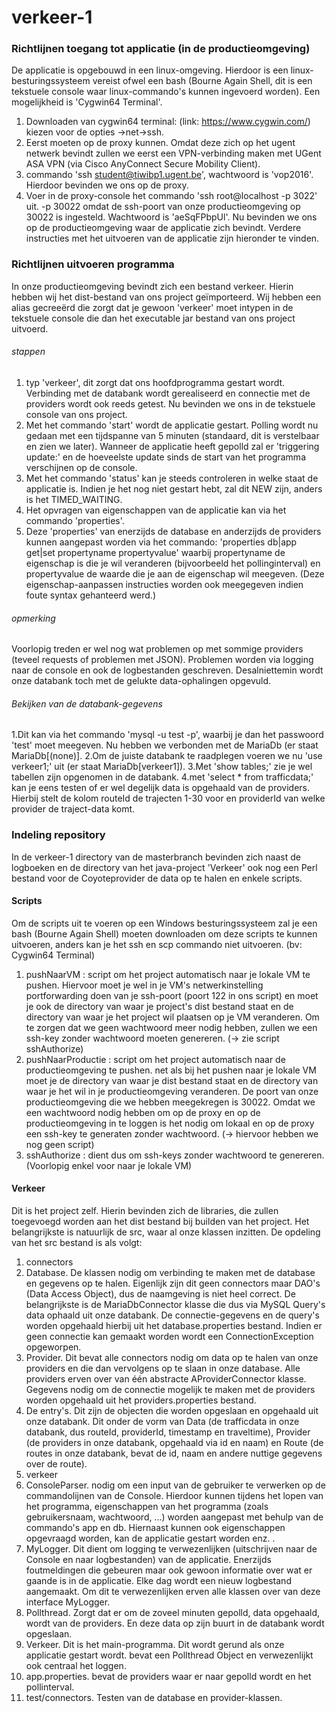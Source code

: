 # verkeer-1
### Richtlijnen toegang tot applicatie (in de productieomgeving)
De applicatie is opgebouwd in een linux-omgeving. Hierdoor is een linux-besturingssysteem vereist ofwel
een bash (Bourne Again Shell, dit is een tekstuele console waar linux-commando's kunnen ingevoerd worden).
Een mogelijkheid is 'Cygwin64 Terminal'.
 1. Downloaden van cygwin64 terminal: (link: https://www.cygwin.com/) kiezen voor de opties ->net->ssh.
 2. Eerst moeten op de proxy kunnen. Omdat deze zich op het ugent netwerk bevindt zullen we eerst een VPN-verbinding maken met UGent ASA VPN (via Cisco AnyConnect Secure Mobility Client).
 3. commando 'ssh student@tiwibp1.ugent.be', wachtwoord is 'vop2016'. Hierdoor bevinden we ons op de proxy.
 4. Voer in de proxy-console het commando 'ssh root@localhost -p 3022' uit. -p 30022 omdat de ssh-poort van onze productieomgeving op 30022 is ingesteld. Wachtwoord is 'aeSqFPbpUl'.
Nu bevinden we ons op de productieomgeving waar de applicatie zich bevindt. Verdere instructies met het uitvoeren van de applicatie zijn hieronder te vinden.

### Richtlijnen uitvoeren programma
In onze productieomgeving bevindt zich een bestand verkeer. Hierin hebben wij het dist-bestand van ons project geïmporteerd. Wij hebben een alias gecreeërd die zorgt dat je gewoon 'verkeer' moet intypen in de tekstuele console
die dan het executable jar bestand van ons project uitvoerd.

###### stappen
 1. typ 'verkeer', dit zorgt dat ons hoofdprogramma gestart wordt. Verbinding met de databank wordt gerealiseerd en connectie met de providers wordt ook reeds getest. Nu bevinden we ons in de tekstuele console van ons project.
 2. Met het commando 'start' wordt de applicatie gestart. Polling wordt nu gedaan met een tijdspanne van 5 minuten (standaard, dit is verstelbaar en zien we later). Wanneer de applicatie heeft gepolld zal er 'triggering update:' en de hoeveelste update sinds de start van het programma verschijnen op de console.
 3. Met het commando 'status' kan je steeds controleren in welke staat de applicatie is.
 Indien je het nog niet gestart hebt, zal dit NEW zijn, anders is het TIMED_WAITING.
 4. Het opvragen van eigenschappen van de applicatie kan via het commando 'properties'.
 5. Deze 'properties' van enerzijds de database en anderzijds de providers kunnen aangepast worden via het commando:
'properties db|app get|set propertyname propertyvalue' waarbij propertyname de eigenschap is die je wil veranderen (bijvoorbeeld het pollinginterval) en propertyvalue de waarde die je aan de eigenschap wil meegeven.
(Deze eigenschap-aanpassen instructies worden ook meegegeven indien foute syntax gehanteerd werd.)

###### opmerking
Voorlopig treden er wel nog wat problemen op met sommige providers (teveel requests of problemen met JSON).
Problemen worden via logging naar de console en ook de logbestanden geschreven. 
Desalniettemin wordt onze databank toch met de gelukte data-ophalingen opgevuld.

###### Bekijken van de databank-gegevens 
 1.Dit kan via het commando 'mysql -u test -p', waarbij je dan het passwoord 'test' moet meegeven.
Nu hebben we verbonden met de MariaDb (er staat MariaDb[(none)].
 2.Om de juiste databank te raadplegen voeren we nu 'use verkeer1;' uit (er staat MariaDb[verkeer1]).
 3.Met 'show tables;' zie je wel tabellen zijn opgenomen in de databank.
 4.met 'select * from trafficdata;' kan je eens testen of er wel degelijk data is opgehaald van de providers.
 Hierbij stelt de kolom routeId de trajecten 1-30 voor en providerId van welke provider de traject-data komt.

### Indeling repository 
In de verkeer-1 directory van de masterbranch bevinden zich naast de logboeken en de directory van het java-project 'Verkeer'
ook nog een Perl bestand voor de Coyoteprovider de data op te halen en enkele scripts.

#### Scripts
Om de scripts uit te voeren op een Windows besturingssysteem zal je een bash (Bourne Again Shell) moeten downloaden 
om deze scripts te kunnen uitvoeren, anders kan je het ssh en scp commando niet uitvoeren. (bv: Cygwin64 Terminal)
 1. pushNaarVM : script om het project automatisch naar je lokale VM te pushen.
Hiervoor moet je wel in je VM's netwerkinstelling portforwarding doen van je ssh-poort (poort 122 in ons script) en
moet je ook de directory van waar je project's dist bestand staat en de directory van waar je het project wil 
plaatsen op je VM veranderen.
Om te zorgen dat we geen wachtwoord meer nodig hebben, zullen we een ssh-key zonder wachtwoord moeten genereren. (-> zie script sshAuthorize)
 2. pushNaarProductie : script om het project automatisch naar de productieomgeving te pushen.
net als bij het pushen naar je lokale VM moet je de directory van waar je dist bestand staat en de directory
van waar je het wil in je productieomgeving veranderen.
De poort van onze productieomgeving die we hebben meegekregen is 30022.
Omdat we een wachtwoord nodig hebben om op de proxy en op de productieomgeving in te loggen is het nodig om lokaal en 
op de proxy een ssh-key te generaten zonder wachtwoord. (-> hiervoor hebben we nog geen script) 
 3. sshAuthorize : dient dus om ssh-keys zonder wachtwoord te genereren. (Voorlopig enkel voor naar je lokale VM)

#### Verkeer 
Dit is het project zelf. 
Hierin bevinden zich de libraries, die zullen toegevoegd worden aan het dist bestand bij builden van het project.
Het belangrijkste is natuurlijk de src, waar al onze klassen inzitten.
De opdeling van het src bestand is als volgt:
 1. connectors
  1. Database. De klassen nodig om verbinding te maken met de database en gegevens op te halen.
  Eigenlijk zijn dit geen connectors maar DAO's (Data Access Object), dus de naamgeving is niet heel correct.
  De belangrijkste is de MariaDbConnector klasse die dus via MySQL Query's data ophaald uit onze databank.
  De connectie-gegevens en de query's worden opgehaald hierbij uit het database.properties bestand.
  Indien er geen connectie kan gemaakt worden wordt een ConnectionException opgeworpen.
  2. Provider. Dit bevat alle connectors nodig om data op te halen van onze providers en die dan vervolgens
  op te slaan in onze database.
  Alle providers erven over van één abstracte AProviderConnector klasse.
  Gegevens nodig om de connectie mogelijk te maken met de providers worden opgehaald uit het providers.properties bestand.
  3. De entry's. Dit zijn de objecten die worden opgeslaan en opgehaald uit onze databank.
  Dit onder de vorm van Data (de trafficdata in onze databank, dus routeId, providerId, timestamp en traveltime),
  Provider (de providers in onze databank, opgehaald via id en naam)  en Route (de routes in onze databank, bevat de id, 
  naam en andere nuttige gegevens over de route).
 2. verkeer 
  1. ConsoleParser. nodig om een input van de gebruiker te verwerken op de commandolijnen van de Console.
  Hierdoor kunnen tijdens het lopen van het programma, eigenschappen van het programma 
  (zoals gebruikersnaam, wachtwoord, ...) worden aangepast met behulp van de commando's app en db.
  Hiernaast kunnen ook eigenschappen opgevraagd worden, kan de applicatie gestart worden enz. .
  2. MyLogger. Dit dient om logging te verwezenlijken (uitschrijven naar de Console en naar logbestanden) van de
  applicatie. Enerzijds foutmeldingen die gebeuren maar ook gewoon informatie over wat er gaande is in de applicatie.
  Elke dag wordt een nieuw logbestand aangemaakt. Om dit te verwezenlijken erven alle klassen over 
  van deze interface MyLogger.
  3. Pollthread. Zorgt dat er om de zoveel minuten gepolld, data opgehaald, wordt van de providers. 
  En deze data op zijn buurt in de databank wordt opgeslaan.
  4. Verkeer. Dit is het main-programma. Dit wordt gerund als onze applicatie gestart wordt.
  bevat een Pollthread Object en verwezenlijkt ook centraal het loggen.
  5. app.properties. bevat de providers waar er naar gepolld wordt en het pollinterval.
 3. test/connectors.
 Testen van de database en provider-klassen.
  
  


